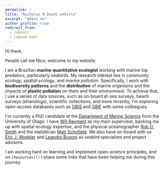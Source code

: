 ```yaml
---
permalink: /
title: "Nicholas W Daudt website"
excerpt: "About me"
author_profile: true
redirect_from: 
  - /about/
  - /about.html
---
```


Hi there,

People call me Nico, welcome to my website. 

I am a Brazilian **marine quantitative ecologist** working with marine top predators, particularly seabirds. My research interest lies in *community ecology, spatial ecology*, and *marine pollution*. Specifically, I work with **biodiversity patterns** and the **distribution** of marine organisms and the impacts of **plastic pollution** on them and their environment. To achieve that, I use a series of data sources, such as on-board at-sea surveys, beach surveys (strandings), scientific collections, and more recently, I'm exploring open-access databases such as [OBIS](https://obis.org/) and [GBIF](https://www.gbif.org/) with some colleagues. 

I'm currently a PhD candidate at the [Department of Marine Science](https://www.otago.ac.nz/marinescience/index.html) from the University of Otago. I have [Will Rayment](https://www.otago.ac.nz/marinescience/people/staff/willrayment.html) as my main supervisor, backing me up with spatial ecology expertise, and the physical oceanographer [Rob O. Smith](https://www.otago.ac.nz/marinescience/people/staff/otago664247.html) and the statistician [Matt Schofield](https://www.stats.otago.ac.nz/?people=matthew_schofield). We also have on-board with us [Eric J. Woehler](https://www.researchgate.net/profile/Eric-Woehler) and [Leandro Bugoni](https://www.researchgate.net/profile/Leandro-Bugoni) as seabird specialists and project advisors.

I am working hard on learning and implement open-science principles, and on `[Resources]()` I share some links that have been helping me during this journey.


